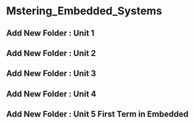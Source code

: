 # Mstering_Embedded_Systems

 ## Add New Folder : Unit 1 
 ## Add New Folder : Unit 2 
 ## Add New Folder : Unit 3 
 ## Add New Folder : Unit 4 
 ## Add New Folder : Unit 5  First Term in Embedded 
